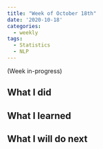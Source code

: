 ```yaml
---
title: "Week of October 18th"
date: '2020-10-18'
categories:
  - weekly
tags:
  - Statistics
  - NLP
---
```

(Week in-progress)

## What I did

## What I learned

## What I will do next